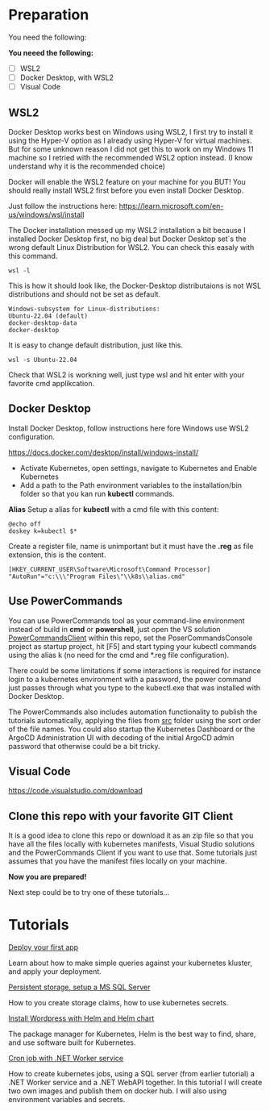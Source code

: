 # Preparation
You need the following:

**You neeed the following:**
- [ ] WSL2
- [ ] Docker Desktop, with WSL2
- [ ] Visual Code

## WSL2
Docker Desktop works best on Windows using WSL2, I first try to install it using the Hyper-V option as I already using Hyper-V for virtual machines. But for some unknown reason I did not get this to work on my Windows 11 machine so I retried with the recommended WSL2 option instead. (I know understand why it is the recommended choice)

Docker will enable the WSL2 feature on your machine for you BUT! You should really install WSL2 first before you even install Docker Desktop. 

Just follow the instructions here: https://learn.microsoft.com/en-us/windows/wsl/install

The Docker installation messed up my WSL2 installation a bit because I installed Docker Desktop first, no big deal but Docker Desktop set´s the wrong default Linux Distribution for WSL2.
You can check this easaly with this command.
```
wsl -l
```
This is how it should look like, the Docker-Desktop distributaions is not WSL distributions and should not be set as default.
```
Windows-subsystem for Linux-distributions:
Ubuntu-22.04 (default)
docker-desktop-data
docker-desktop
```
It is easy to change default distribution, just like this.
```
wsl -s Ubuntu-22.04
```
Check that WSL2 is workning well, just type wsl and hit enter with your favorite cmd applikcation.

## Docker Desktop
Install Docker Desktop, follow instructions here fore Windows use WSL2 configuration.

https://docs.docker.com/desktop/install/windows-install/

 - Activate Kubernetes, open settings, navigate to Kubernetes and Enable Kubernetes
 - Add a path to the Path environment variables to the installation/bin folder so that you kan run **kubectl** commands.
 

 **Alias**
 Setup a alias for **kubectl** with a cmd file with this content:
 ```
@echo off
doskey k=kubectl $*
```
Create a register file, name is unimportant but it must have the **.reg** as file extension, this is the content.
```
[HKEY_CURRENT_USER\Software\Microsoft\Command Processor]
"AutoRun"="c:\\\"Program Files\"\\k8s\\alias.cmd"
```
## Use PowerCommands 
You can use PowerCommands tool as your command-line environment instead of build in **cmd** or **powershell**, just open the VS solution [PowerCommandsClient](PowerCommandsClient) within this repo, set the PoserCommandsConsole project as startup project, hit [F5] and start typing your kubectl commands using the alias k (no need for the cmd and *.reg file configuration).

There could be some limitations if some interactions is required for instance login to a kubernetes environment with a password, the power command just passes through what you type to the kubectl.exe that was installed with Docker Desktop. 

The PowerCommands also includes automation functionality to publish the tutorials automatically, applying the files from [src](src/) folder using the sort order of the file names. You could also startup the Kubernetes Dashboard or the ArgoCD Administration UI with decoding of the initial ArgoCD admin password that otherwise could be a bit tricky.

## Visual Code
https://code.visualstudio.com/download

## Clone this repo with your favorite GIT Client
It is a good idea to clone this repo or download it as an zip file so that you have all the files locally with kubernetes manifests, Visual Studio solutions and the PowerCommands Client if you want to use that. Some tutorials just assumes that you have the manifest files locally on your machine.

**Now you are prepared!**

Next step could be to try one of these tutorials...

# Tutorials

[Deploy your first app](Deploy-Your-First-App.md)

Learn about how to make simple queries against your kubernetes kluster, and apply your deployment.

[Persistent storage, setup a MS SQL Server](Percistent-Storage.md)

How to you create storage claims, how to use kubernetes secrets.

[Install Wordpress with Helm and Helm chart](Wordpress.md)

The package manager for Kubernetes, Helm is the best way to find, share, and use software built for Kubernetes.

[Cron job with .NET Worker service](Worker-service.md)

How to create kubernetes jobs, using a SQL server (from earlier tutorial) a .NET Worker service and a .NET WebAPI together. In this tutorial I will create two own images and publish them on docker hub. I will also using environment variables and secrets.
